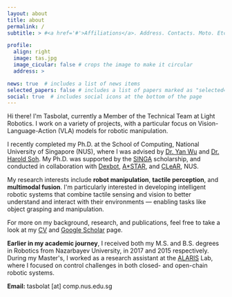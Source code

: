 ```yaml
---
layout: about
title: about
permalink: /
subtitle: > #<a href='#'>Affiliations</a>. Address. Contacts. Moto. Etc.

profile:
  align: right
  image: tas.jpg
  image_cicular: false # crops the image to make it circular
  address: >

news: true  # includes a list of news items
selected_papers: false # includes a list of papers marked as "selected={true}"
social: true  # includes social icons at the bottom of the page
---
```


<!-- I am Member of Technical Team at Light Robotics. I work on various projects, specifically on Vision-Action-Language (VLA) models for manipulation and more.

**Previously**, I receieved my PhD from [Dexbot](https://yan-wu.com/research/), [A\*STAR](https://www.a-star.edu.sg/) and [CLeAR](https://clear-nus.github.io/), [NUS](https://www.nus.edu.sg/).

Hi, there! I am Tasbolat, a final year PhD student at the School of Computing in the National University of Singapore (NUS). I am supervised by [Dr. Yan Wu](https://yan-wu.com/) and [Dr. Harold Soh](https://haroldsoh.com/). My PhD study is funded by [SINGA](https://www.a-star.edu.sg/Scholarships/for-graduate-studies/singapore-international-graduate-award-singa) scholarship.

My current research interests are **Robot Manipulation**, **Tactile Perception**, **Multimodal Fusion** . I am interested to make robots smarter using artificial intelligence to understand the environment through tactile sensing and vision, perform robotic tasks such as object grasping and manipulation. For more on my background works and publication, please take a look at my <a href="/assets/pdf/CV.pdf" target="_blank">CV</a> and [google scholar](https://scholar.google.com/citations?user=hMOU2dUAAAAJ&hl=en&oi=ao) page.

**Previously**, I received my M.S. and B.S in Robotics from Nazarbayev University in 2017 and 2015 respectively. During my two year long Master's study, I worked in [ALARIS](https://www.alaris.kz/) lab at [Nazarbayev Uninversity](https://nu.edu.kz/) as a research assistant tackling control problems for both closed and open chain robots.  -->


Hi there! I'm Tasbolat, currently a Member of the Technical Team at Light Robotics. I work on a variety of projects, with a particular focus on Vision-Language-Action (VLA) models for robotic manipulation.

I recently completed my Ph.D. at the School of Computing, National University of Singapore (NUS), where I was advised by [Dr. Yan Wu](https://yan-wu.com/) and [Dr. Harold Soh](https://haroldsoh.com/). My Ph.D. was supported by the [SINGA](https://www.a-star.edu.sg/Scholarships/for-graduate-studies/singapore-international-graduate-award-singa) scholarship, and conducted in collaboration with [Dexbot](https://yan-wu.com/research/), [A\*STAR](https://www.a-star.edu.sg/), and [CLeAR](https://clear-nus.github.io/), NUS.

My research interests include **robot manipulation**, **tactile perception**, and **multimodal fusion**. I'm particularly interested in developing intelligent robotic systems that combine tactile sensing and vision to better understand and interact with their environments — enabling tasks like object grasping and manipulation.

For more on my background, research, and publications, feel free to take a look at my <a href="/assets/pdf/CV.pdf" target="_blank">CV</a> and [Google Scholar](https://scholar.google.com/citations?user=hMOU2dUAAAAJ&hl=en&oi=ao) page.

**Earlier in my academic journey**, I received both my M.S. and B.S. degrees in Robotics from Nazarbayev University, in 2017 and 2015 respectively. During my Master's, I worked as a research assistant at the [ALARIS](https://www.alaris.kz/) Lab, where I focused on control challenges in both closed- and open-chain robotic systems.


**Email:** tasbolat [at] comp.nus.edu.sg

<!-- 
Write your biography here. Tell the world about yourself. Link to your favorite [subreddit](http://reddit.com). You can put a picture in, too. The code is already in, just name your picture `prof_pic.jpg` and put it in the `img/` folder.

Put your address / P.O. box / other info right below your picture. You can also disable any these elements by editing `profile` property of the YAML header of your `_pages/about.md`. Edit `_bibliography/papers.bib` and Jekyll will render your [publications page](/al-folio/publications/) automatically.

Link to your social media connections, too. This theme is set up to use [Font Awesome icons](http://fortawesome.github.io/Font-Awesome/) and [Academicons](https://jpswalsh.github.io/academicons/), like the ones below. Add your Facebook, Twitter, LinkedIn, Google Scholar, or just disable all of them. -->
